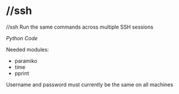 # //ssh
//ssh Run the same commands across multiple SSH sessions

*Python Code*

Needed modules: 

  - paramiko
  - time
  - pprint
  
Username and password must currently be the same on all machines
